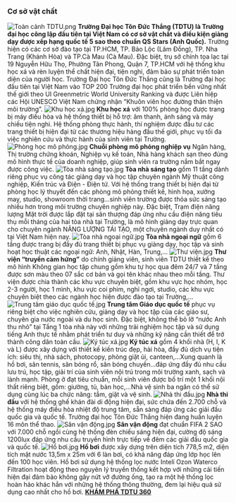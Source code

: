 
### Cơ sở vật chất
 ![Toàn cảnh
TDTU.png](/sites/www/files/About/Co%20so%20vat%20chat/To%C3%A0n%20c%E1%BA%A3nh%20TDTU.png)
 **Trường Đại học Tôn Đức Thắng (TDTU) là Trường đại học công lập đầu tiên tại
Việt Nam có cơ sở vật chất và điều kiện giảng dạy được xếp hạng quốc tế 5 sao
theo chuẩn QS Stars (Anh Quốc).** Trường hiện có các cơ sở đào tạo tại TP.HCM,
TP. Bảo Lộc (Lâm Đồng), TP. Nha Trang (Khánh Hòa) và TP.Cà Mau (Cà Mau). Đặc
biệt, trụ sở chính tọa lạc tại 19 Nguyễn Hữu Thọ, Phường Tân Phong, Quận 7,
TP.HCM với hệ thống khu học xá và rèn luyện thể chất hiện đại, tiện nghi, đảm
bảo sự phát triển toàn diện của người học. Trường Đại học Tôn Đức Thắng cũng là
Trường đại học đầu tiên tại Việt Nam vào TOP 200 Trường đại học phát triển bền
vững nhất thế giới theo UI Greenmetric World University Ranking và được Liên
hiệp các Hội UNESCO Việt Nam chứng nhận “Khuôn viên học đường thân thiện môi
trường”.
 ![Khu học
xá.jpg](/sites/www/files/About/Co%20so%20vat%20chat/Khu%20h%E1%BB%8Dc%20x%C3%A1.jpg)
 **Khu học xá** với 100% phòng học được trang bị máy điều hòa và hệ thống
thiết bị hỗ trợ: âm thanh, ánh sáng và máy chiếu tiện nghi. Hệ thống phòng thực
hành, thí nghiệm được đầu tư các trang thiết bị hiện đại từ các thương hiệu hàng
đầu thế giới, phục vụ tối đa việc nghiên cứu và thực hành của sinh viên tại
Trường.
 ![Phòng học mô
phỏng.jpg](/sites/www/files/About/Co%20so%20vat%20chat/Ph%C3%B2ng%20h%E1%BB%8Dc%20m%C3%B4%20ph%E1%BB%8Fng.jpg)
 **Chuỗi phòng mô phỏng nghiệp vụ** Ngân hàng, Thị trường chứng khoán, Nghiệp
vụ kế toán, Nhà hàng khách sạn theo đúng mô hình thực tế của doanh nghiệp, giúp
sinh viên ra trường nắm bắt ngay được công việc.
 ![Tòa nhà sáng
tạo.jpg](/sites/www/files/About/Co%20so%20vat%20chat/T%C3%B2a%20nh%C3%A0%20s%C3%A1ng%20t%E1%BA%A1o.jpg)
 **Tòa nhà sáng tạo** gồm 11 tầng dành riêng phục vụ công tác giảng dạy và học
tập chuyên ngành Mỹ thuật công nghiệp, Kiến trúc và Điện - Điện tử. Với hệ thống
trang thiết bị hiện đại từ phòng học lý thuyết đến các phòng mô phỏng thiết kế,
hình họa, xưởng may, studio, showroom thời trang…sinh viên trường được thỏa sức
sáng tạo nhiều hơn trong môi trường chuyên nghiệp này. Đặc biệt, Trạm điện năng
lượng Mặt trời được lắp đặt tại sân thượng đáp ứng nhu cầu điện năng tiêu thụ
mỗi tháng của hai tòa nhà tại Trường, là mô hình giảng dạy trực quan cho chuyên
ngành NĂNG LƯỢNG TÁI TẠO, một chuyên ngành duy nhất có tại Việt Nam hiện nay.
 ![Tòa nhà ngoại
ngữ.jpg](/sites/www/files/About/Co%20so%20vat%20chat/T%C3%B2a%20nh%C3%A0%20ngo%E1%BA%A1i%20ng%E1%BB%AF.jpg)
 **Tòa nhà ngoại ngữ** gồm 6 tầng được trang bị đầy đủ trang thiết bị phục vụ
giảng dạy, học tập và sinh hoạt học thuật các ngoại ngữ: Anh, Nhật, Hàn,
Trung,...
 ![Thư
viện.jpg](/sites/www/files/About/Co%20so%20vat%20chat/Th%C6%B0%20vi%E1%BB%87n.jpg)
 **Thư viện “truyền cảm hứng”** do chính giảng viên, sinh viên TDTU thiết kế
theo mô hình Không gian học tập chung gồm khu tự học qua đêm 24/7 và 7 tầng được
sơn màu theo 07 sắc cơ bản và gọi tên khác nhau theo mỗi tầng. Thư viện được
chia thành các khu vực chuyên biệt, gồm khu vực học nhóm, học 2-3 người, học 1
mình, khu vực coi phim, nghỉ ngơi, studio, các khu vực chuyên biệt theo các
ngành học hiện được đào tạo tại Trường,…
 ![Trung tâm giáo dục quốc
tế.jpg](/sites/www/files/About/Co%20so%20vat%20chat/Trung%20t%C3%A2m%20gi%C3%A1o%20d%E1%BB%A5c%20qu%E1%BB%91c%20t%E1%BA%BF.jpg)
 **Trung tâm Giáo dục quốc tế** phục vụ riêng biệt cho việc nghiên cứu, giảng
dạy và học tập của các giáo sư, chuyên gia nước ngoài và du học sinh. Đặc biệt,
không thể bỏ lỡ “nước Anh thu nhỏ” tại Tầng 1 tòa nhà này với những trải nghiệm
học tập và sử dụng tiếng Anh thực tế nhằm phát triển tư duy và những kỹ năng cần
thiết để trở thành công dân toàn cầu.
 ![Ký túc
xá.jpg](/sites/www/files/About/Co%20so%20vat%20chat/K%C3%BD%20t%C3%BAc%20x%C3%A1.jpg)
 **Ký túc xá** gồm 4 khối nhà (H, I, K và L) được xây dựng với thiết kế kiến
trúc đẹp, hài hòa, đầy đủ dịch vụ tiện ích: siêu thị, nhà sách, photocopy, phòng
giặt ủi, canteen,...Xung quanh là hồ bơi, sân tennis, sân bóng rổ, sân bóng
chuyền…đáp ứng đầy đủ nhu cầu lưu trú, học tập, giải trí của sinh viên nội trú
trong môi trường xanh, sạch và lành mạnh. Phòng ở đạt tiêu chuẩn, mỗi sinh viên
được bố trí một 1 khối nội thất riêng biệt, gồm: giường, tủ, bàn học,...Nhà vệ
sinh ba ngăn có thể sử dụng cùng lúc ba chức năng: tắm, giặt và vệ sinh.
 ![Nhà thi
đấu.jpg](/sites/www/files/About/Co%20so%20vat%20chat/Nh%C3%A0%20thi%20%C4%91%E1%BA%A5u.jpg)
 **Nhà thi đấu** với hệ thống ghế khán đài di động hiện đại, sức chứa đến
2.700 chỗ và hệ thống máy điều hòa nhiệt độ trung tâm, sẵn sàng đáp ứng các giải
đấu quốc gia và quốc tế. Trường đại học Tôn Đức Thắng hiện đang huấn luyện 16
môn thể thao.
 ![Sân vận
động.jpg](/sites/www/files/About/Co%20so%20vat%20chat/S%C3%A2n%20v%E1%BA%ADn%20%C4%91%E1%BB%99ng.jpg)
 **Sân vận động** đạt chuẩn FIFA 2 SAO với 7.000 chỗ ngồi cùng hệ thống đèn
chiếu sáng hiện đại, cường độ sáng 1200lux đáp ứng nhu cầu truyền hình trực tiếp
về đêm các giải đấu quốc gia và quốc tế.
 ![Hồ
bơi.jpg](/sites/www/files/About/Co%20so%20vat%20chat/H%E1%BB%93%20b%C6%A1i.jpg)
 **Hồ bơi** được xây dựng trên diện tích 778,5 m2, diện tích mặt nước 13,5m x
25m với 6 làn bơi, có khả năng đáp ứng lớp học lên đến 100 học viên. Hồ bơi sử
dụng hệ thống lọc nước Intelí Ozon Waterco Filtration hoạt động theo nguyên lý
truyền thống kết hợp với những cải tiến hiện đại đảm bảo không gây nứt vỡ đường
ống, tạo ra một hệ thống lọc hoàn hảo khác hẳn với những hệ thống thông thường,
đem lại hiệu quả sử dụng cao nhất cho hồ bơi.
 **[KHÁM PHÁ TDTU 360](https://discovery.tdtu.edu.vn/)**
